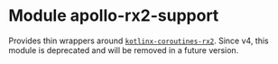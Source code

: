 # Module apollo-rx2-support

Provides thin wrappers around [`kotlinx-coroutines-rx2`](https://github.com/Kotlin/kotlinx.coroutines/tree/master/reactive/kotlinx-coroutines-rx2).
Since v4, this module is deprecated and will be removed in a future version.
